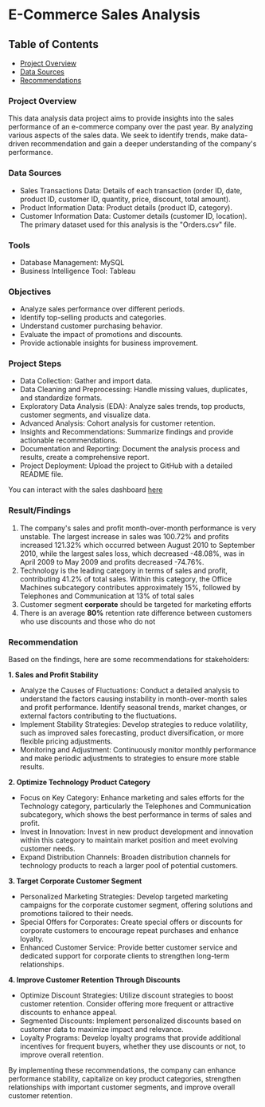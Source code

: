 # E-Commerce Sales Analysis

## Table of Contents

- [Project Overview](Project-overview)
- [Data Sources](#data-sources)
- [Recommendations](Recommendations)

### Project Overview

This data analysis data project aims to provide insights into the sales performance of
an e-commerce company over the past year. By analyzing various aspects of the sales data.
We seek to identify trends, make data-driven recommendation and gain a deeper understanding of the company's performance.

### Data Sources
- Sales Transactions Data: Details of each transaction (order ID, date, product ID, customer ID, quantity, price, 
   discount, total amount).
- Product Information Data: Product details (product ID, category).
- Customer Information Data: Customer details (customer ID, location).
The primary dataset used for this analysis is the "Orders.csv" file.

### Tools
- Database Management: MySQL
- Business Intelligence Tool: Tableau

### Objectives
- Analyze sales performance over different periods.
- Identify top-selling products and categories.
- Understand customer purchasing behavior.
- Evaluate the impact of promotions and discounts.
- Provide actionable insights for business improvement.

### Project Steps
- Data Collection: Gather and import data.
- Data Cleaning and Preprocessing: Handle missing values, duplicates, and standardize formats.
- Exploratory Data Analysis (EDA): Analyze sales trends, top products, customer segments, and visualize data.
- Advanced Analysis: Cohort analysis for customer retention.
- Insights and Recommendations: Summarize findings and provide actionable recommendations.
- Documentation and Reporting: Document the analysis process and results, create a comprehensive report.
- Project Deployment: Upload the project to GitHub with a detailed README file.

You can interact with the sales dashboard [here](https://public.tableau.com/app/profile/rika3647/viz/E-commerceSalesPerforance/Dashboard1)

 
### Result/Findings

1. The company's sales and profit month-over-month performance is very unstable.
   The largest increase in sales was 100.72% and profits increased 121.32% which occurred between August 2010 to September 2010,
   while the largest sales loss, which decreased -48.08%, was in April 2009 to May 2009 and profits decreased -74.76%.
2. Technology is the leading category in terms of sales and profit, contributing 41.2% of total sales. Within this category, the Office Machines subcategory 
   contributes approximately 15%, followed by Telephones and Communication at 13% of total sales
3.  Customer segment **corporate** should be targeted for marketing efforts
4.  There is an average **80%** retention rate difference between customers who use discounts and those who do not

### Recommendation

Based on the findings, here are some recommendations for stakeholders:

**1. Sales and Profit Stability**
   - Analyze the Causes of Fluctuations: Conduct a detailed analysis to understand the factors causing instability in month-over-month sales and profit performance. 
     Identify seasonal trends, market changes, or external factors contributing to the fluctuations.
   - Implement Stability Strategies: Develop strategies to reduce volatility, such as improved sales forecasting, product diversification, or more flexible pricing 
     adjustments.
   - Monitoring and Adjustment: Continuously monitor monthly performance and make periodic adjustments to strategies to ensure more stable results.

**2. Optimize Technology Product Category**
   - Focus on Key Category: Enhance marketing and sales efforts for the Technology category, particularly the Telephones and Communication subcategory, which shows 
     the best performance in terms of sales and profit.
   - Invest in Innovation: Invest in new product development and innovation within this category to maintain market position and meet evolving customer needs.
   - Expand Distribution Channels: Broaden distribution channels for technology products to reach a larger pool of potential customers.

**3. Target Corporate Customer Segment**
   - Personalized Marketing Strategies: Develop targeted marketing campaigns for the corporate customer segment, offering solutions and promotions tailored to their 
     needs.
   - Special Offers for Corporates: Create special offers or discounts for corporate customers to encourage repeat purchases and enhance loyalty.
   - Enhanced Customer Service: Provide better customer service and dedicated support for corporate clients to strengthen long-term relationships.

**4. Improve Customer Retention Through Discounts**
   - Optimize Discount Strategies: Utilize discount strategies to boost customer retention. Consider offering more frequent or attractive discounts to enhance appeal.
   - Segmented Discounts: Implement personalized discounts based on customer data to maximize impact and relevance.
   - Loyalty Programs: Develop loyalty programs that provide additional incentives for frequent buyers, whether they use discounts or not, to improve overall 
     retention.
     
By implementing these recommendations, the company can enhance performance stability, capitalize on key product categories, strengthen relationships with important customer segments, and improve overall customer retention.





